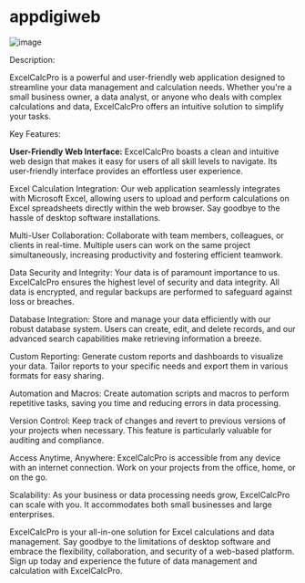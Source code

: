 # appdigiweb

![image](https://github.com/Yodhagk/appdigiweb/assets/83080994/067eb64d-726c-4036-8289-c407f8a247ff)

Description:

ExcelCalcPro is a powerful and user-friendly web application designed to streamline your data management and calculation needs. Whether you're a small business owner, a data analyst, or anyone who deals with complex calculations and data, ExcelCalcPro offers an intuitive solution to simplify your tasks.

Key Features:

**User-Friendly Web Interface:**
ExcelCalcPro boasts a clean and intuitive web design that makes it easy for users of all skill levels to navigate. Its user-friendly interface provides an effortless user experience.

Excel Calculation Integration:
Our web application seamlessly integrates with Microsoft Excel, allowing users to upload and perform calculations on Excel spreadsheets directly within the web browser. Say goodbye to the hassle of desktop software installations.

Multi-User Collaboration:
Collaborate with team members, colleagues, or clients in real-time. Multiple users can work on the same project simultaneously, increasing productivity and fostering efficient teamwork.

Data Security and Integrity:
Your data is of paramount importance to us. ExcelCalcPro ensures the highest level of security and data integrity. All data is encrypted, and regular backups are performed to safeguard against loss or breaches.

Database Integration:
Store and manage your data efficiently with our robust database system. Users can create, edit, and delete records, and our advanced search capabilities make retrieving information a breeze.

Custom Reporting:
Generate custom reports and dashboards to visualize your data. Tailor reports to your specific needs and export them in various formats for easy sharing.

Automation and Macros:
Create automation scripts and macros to perform repetitive tasks, saving you time and reducing errors in data processing.

Version Control:
Keep track of changes and revert to previous versions of your projects when necessary. This feature is particularly valuable for auditing and compliance.

Access Anytime, Anywhere:
ExcelCalcPro is accessible from any device with an internet connection. Work on your projects from the office, home, or on the go.

Scalability:
As your business or data processing needs grow, ExcelCalcPro can scale with you. It accommodates both small businesses and large enterprises.

ExcelCalcPro is your all-in-one solution for Excel calculations and data management. Say goodbye to the limitations of desktop software and embrace the flexibility, collaboration, and security of a web-based platform. Sign up today and experience the future of data management and calculation with ExcelCalcPro.




